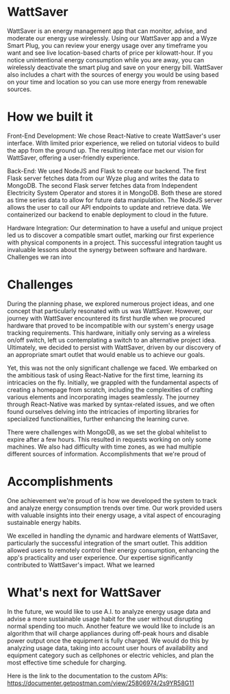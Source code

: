 # WattSaver

WattSaver is an energy management app that can monitor, advise, and moderate our energy use wirelessly. Using our WattSaver app and a Wyze Smart Plug, you can review your energy usage over any timeframe you want and see live location-based charts of price per kilowatt-hour. If you notice unintentional energy consumption while you are away, you can wirelessly deactivate the smart plug and save on your energy bill. WattSaver also includes a chart with the sources of energy you would be using based on your time and location so you can use more energy from renewable sources.

# How we built it
Front-End Development: We chose React-Native to create WattSaver's user interface. With limited prior experience, we relied on tutorial videos to build the app from the ground up. The resulting interface met our vision for WattSaver, offering a user-friendly experience.

Back-End: We used NodeJS and Flask to create our backend. The first Flask server fetches data from our Wyze plug and writes the data to MongoDB. The second Flask server fetches data from Independent Electricity System Operator and stores it in MongoDB. Both these are stored as time series data to allow for future data manipulation. The NodeJS server allows the user to call our API endpoints to update and retrieve data. We containerized our backend to enable deployment to cloud in the future.

Hardware Integration: Our determination to have a useful and unique project led us to discover a compatible smart outlet, marking our first experience with physical components in a project. This successful integration taught us invaluable lessons about the synergy between software and hardware.
Challenges we ran into

# Challenges
During the planning phase, we explored numerous project ideas, and one concept that particularly resonated with us was WattSaver. However, our journey with WattSaver encountered its first hurdle when we procured hardware that proved to be incompatible with our system's energy usage tracking requirements. This hardware, initially only serving as a wireless on/off switch, left us contemplating a switch to an alternative project idea. Ultimately, we decided to persist with WattSaver, driven by our discovery of an appropriate smart outlet that would enable us to achieve our goals.

Yet, this was not the only significant challenge we faced. We embarked on the ambitious task of using React-Native for the first time, learning its intricacies on the fly. Initially, we grappled with the fundamental aspects of creating a homepage from scratch, including the complexities of crafting various elements and incorporating images seamlessly. The journey through React-Native was marked by syntax-related issues, and we often found ourselves delving into the intricacies of importing libraries for specialized functionalities, further enhancing the learning curve.

There were challenges with MongoDB, as we set the global whitelist to expire after a few hours. This resulted in requests working on only some machines. We also had difficulty with time zones, as we had multiple different sources of information.
Accomplishments that we're proud of

# Accomplishments
One achievement we're proud of is how we developed the system to track and analyze energy consumption trends over time. Our work provided users with valuable insights into their energy usage, a vital aspect of encouraging sustainable energy habits.

We excelled in handling the dynamic and hardware elements of WattSaver, particularly the successful integration of the smart outlet. This addition allowed users to remotely control their energy consumption, enhancing the app's practicality and user experience. Our expertise significantly contributed to WattSaver's impact.
What we learned

# What's next for WattSaver
In the future, we would like to use A.I. to analyze energy usage data and advise a more sustainable usage habit for the user without disrupting normal spending too much. Another feature we would like to include is an algorithm that will charge appliances during off-peak hours and disable power output once the equipment is fully charged. We would do this by analyzing usage data, taking into account user hours of availability and equipment category such as cellphones or electric vehicles, and plan the most effective time schedule for charging.

Here is the link to the documentation to the custom APIs:
https://documenter.getpostman.com/view/25806974/2s9YR58G11
